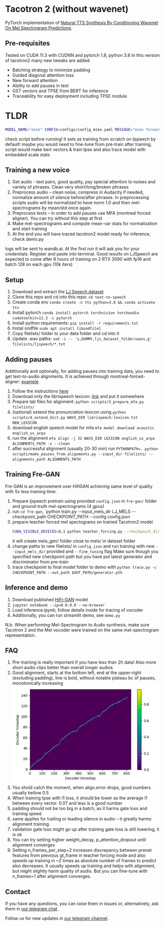# Tacotron 2 (without wavenet)

PyTorch implementation of [Natural TTS Synthesis By Conditioning
Wavenet On Mel Spectrogram Predictions](https://arxiv.org/pdf/1712.05884.pdf). 

## Pre-requisites
Tested on CUDA 11.3 with CUDNN and pytorch 1.8, python 3.8
In this version of tacotron2 many new tweaks are added.
- Batching strategy to minimize padding
- Guided diagonal attention loss
- New forward attention
- Ability to add pauses in text
- GST vectors and TPSE from BERT for inference
- Traceability for easy deployment including TPSE module


# TLDR
```bash
MODEL_NAME="mike" CONFIG=configs/config_mike.yaml MESSAGE="mike forward" OUT_PATH=/home/frappuccino/tts_checkpoints/mike/v2_forward/ RUN_ID="150622_01f" ./train.sh
```
check script before running! it sets as training from scratch on ljspeech by default! maybe you would need to fine-tune from pre-train
after training, script would make bert vectors & train tpse and also trace model with embedded scale stats


## Training a new voice
1. Get audio - text pairs, good quality, pay special attention to noises and variety of phrases. Clean very short/long/broken phrases
2. Preprocess audio – clean noise, compress in Audacity if needed, normalize amount of silence before/after phrases.
   In preprocessing scripts audio will be normalized to have norm 1.0 and then mel-spectrograms by mean/std once again.
3. Preprocess texts – in order to add pauses use MFA (montreal forced aligner). You can try without this step at first
4. Make mel-spectrograms and compute mean-var stats for normalization and start training
5. At the end you will have traced tacotron2 model ready for inference, check demo.py

logs will be sent to wandb.ai. At the first run it will ask you for your credentials. Register and paste into terminal.
Good results on LJSpeech are expected to come after 6 hours of training on 2 RTX 3090 with fp16 and batch 128 on each gpu (10k iters)


## Setup
1. Download and extract the [LJ Speech dataset](https://keithito.com/LJ-Speech-Dataset/)
2. Clone this repo and cd into this repo: `cd text-to-speech`
3. Create conda env `conda create -n tts python=3.8 && conda activate tts`
4. Install pytorch `conda install pytorch torchvision torchaudio cudatoolkit=11.3 -c pytorch`
5. Install python requirements: `pip install -r requirements.txt`
6. Instal sndfile `sudo apt install libsndfile1`
7. Copy filelists/ folder to your data folder and cd into it
8. Update .wav paths: `sed -i -- 's,DUMMY,ljs_dataset_folder/wavs,g' filelists/ljspeech/*.txt`



## Adding pauses
Additionally and optionally, for adding pauses into training data, you need to get text-to-audio alignments.
It is achieved through montreal-forced-aligner: [example](https://montreal-forced-aligner.readthedocs.io/en/latest/example.html)
1. Follow the instructions [here](https://montreal-forced-aligner.readthedocs.io/en/latest/installation.html#installation)
2. Download only the librispeech lexicon: [link](https://drive.google.com/open?id=1dAvxdsHWbtA1ZIh3Ex9DPn9Nemx9M1-L) and put it somewhere
3. Prepare lab files for alignment: `python scripts/3_prepare_mfa.py filelists/`
4. (optional) extend the pronunciation lexicon using `python scripts/4_extend_dict.py WAVS_DIR librispeech-lexicon.txt NEW_LEXICON`
5. download english speech model for mfa `mfa model download acoustic english_us_arpa`
6. run the alignment `mfa align -j 32 WAVS_DIR LEXICON english_us_arpa ALIGNMENTS_PATH -v --clean`
7. after successful alignment (usually 20-30 min) run `PYTHONPATH=. python scripts/make_pauses_from_alignments.py --input_dir filelists/ --alignments_path ALIGNMENTS_PATH`


## Training Fre-GAN
Fre-GAN is an improvement over HifiGAN achieving same level of quality with 5x less training time.
1. Prepare ljspeech pretrain using provided `config.json` in `fre-gan/` folder and ground-truth mel-spectrograms (4 gpus)
2. run `cd fre-gan`, `python train.py --input_mels_dir LJ_MELS --checkpoint_path CHECKPOINT_PATH --config config.json
3. prepare teacher forced mel spectograms on trained Tacotron2 model
   ```bash
   CUDA_VISIBLE_DEVICES=0,1 python teacher_forcing.py --checkpoint_dir /home/frappuccino/outdir/mike_130622_03f/
   ```
   it will create mels_gen/ folder close to mels/ in dataset folder
4. change paths to new filelists/ in `config.json` and run training with new `--input_mels_dir` provided and `--fine_tuning` flag
Make sure though you specified new checkpoint path but you have put latest generator and discriminator from pre-train
5. trace checkpoint to final model folder to demo with `python trace.py -c CHECKPOINT_PATH --out_path $OUT_PATH/generator.pth`



## Inference and demo
1. Download published [HiFi-GAN](https://github.com/jik876/hifi-gan) model
2. `jupyter notebook --ip=0.0.0.0 --no-browser`
3. Load inference.ipynb, follow details inside for tracing of vocoder
4. Additionally, you can run streamlit demo, see `demo.py`

N.b.  When performing Mel-Spectrogram to Audio synthesis, make sure Tacotron 2
and the Mel vocoder were trained on the same mel-spectrogram representation. 


## FAQ
1. Pre-training is really important if you have less than 2h data! Also more short audio clips better than overall longer audios
2. Good alignment, starts at the bottom left, end at the upper-right (excluding padding), line is bold, without notable plateau bc of pauses, monotonically increasing 
![](alignment.jpg)
3. You shold catch the moment, when align.error drops, good numbers usually bellow 0.5
4. When training tpse with l1 loss, it should be lower as the average l1 between every vector. 0.07 and less is a good number
5. padding should not be too big in a batch, as it harms gate loss and training speed
6. same applies for trailing or leading silence in audio – it greatly harms alignment training.
7. validation gate loss might go up after training gate loss is still lowering, it is ok
8. You can try setting higher weight_decay, p_attention_dropout until alignment converges
9. Setting n_frames_per_step=2 increases discrepancy between prenet features from previous gt_frame in teacher forcing mode and
also speeds up training in ~2 times as absolute number of frames to predict also decreases. It usually speeds up training and helps
with alignment, but might slightly harm quality of audio. But you can fine-tune with n_frames=1 after alignment converges.


## Contact

If you have any questions, you can raise them in issues or, alternatively, ask them in [our telegram chat](https://t.me/voice_stuff_chat).

Follow us for new updates in [our telegram channel](https://t.me/voicestuff).
